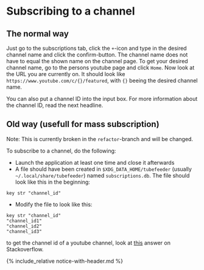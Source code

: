 # Subscribing to a channel

## The normal way

Just go to the subscriptions tab, click the `+`-icon and type in the desired channel name and click the confirm-button.
The channel name does not have to equal the shown name on the channel page. 
To get your desired channel name, go to the persons youtube page and click `Home`.
Now look at the URL you are currently on. 
It should look like `https://www.youtube.com/c/{}/featured`, with `{}` beeing the desired channel name.

You can also put a channel ID into the input box.
For more information about the channel ID, read the next headline.

## Old way (usefull for mass subscription)

Note: This is currently broken in the `refactor`-branch and will be changed.

To subscribe to a channel, do the following:

* Launch the application at least one time and close it afterwards
* A file should have been created in `$XDG_DATA_HOME/tubefeeder` (usually `~/.local/share/tubefeeder`) named `subscriptions.db`.
The file should look like this in the beginning:

```
key str "channel_id"
```

* Modify the file to look like this:

```
key str "channel_id"
"channel_id1"
"channel_id2"
"channel_id3"
```

to get the channel id of a youtube channel, look at [this](https://stackoverflow.com/a/16326307) answer on Stackoverflow.

{% include_relative notice-with-header.md %}
